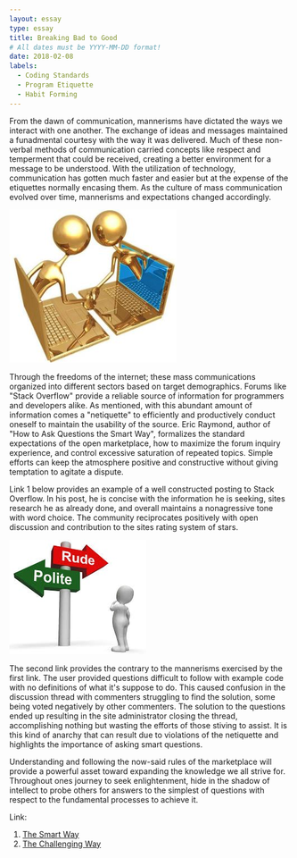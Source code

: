 ```yaml
---
layout: essay
type: essay
title: Breaking Bad to Good 
# All dates must be YYYY-MM-DD format!
date: 2018-02-08
labels:
  - Coding Standards
  - Program Etiquette
  - Habit Forming
---
```


From the dawn of communication, mannerisms have dictated the ways we interact with one another. The exchange of ideas and messages maintained a funadmental courtesy with the way it was delivered. Much of these non-verbal methods of communication carried concepts like respect and temperment that could be received, creating a better environment for a message to be understood. With the utilization of technology, communication has gotten much faster and easier but at the expense of the etiquettes normally encasing them. As the culture of mass communication evolved over time, mannerisms and expectations changed accordingly. 

<img class="ui small right square floated image" src="../images/Netiquitte1.jpg">

Through the freedoms of the internet; these mass communications organized into different sectors based on target demographics. Forums like "Stack Overflow" provide a reliable source of information for programmers and developers alike. As mentioned, with this abundant amount of information comes a "netiquette" to efficiently and productively conduct oneself to maintain the usability of the source. Eric Raymond, author of "How to Ask Questions the Smart Way", formalizes the standard expectations of the open marketplace, how to maximize the forum inquiry experience, and control excessive saturation of repeated topics. Simple efforts can keep the atmosphere positive and constructive without giving temptation to agitate a dispute. 

Link 1 below provides an example of a well constructed posting to Stack Overflow. In his post, he is concise with the information he is seeking, sites research he as already done, and overall maintains a nonagressive tone with word choice. The community reciprocates positively with open discussion and contribution to the sites rating system of stars. 
 
<img class="ui medium right square floated image" src="../images/Netiquitte.jpg">

The second link provides the contrary to the mannerisms exercised by the first link. The user provided questions difficult to follow with example code with no definitions of what it's suppose to do. This caused confusion in the discussion thread with commenters struggling to find the solution, some being voted negatively by other commenters. The solution to the questions ended up resulting in the site administrator closing the thread, accomplishing nothing but wasting the efforts of those stiving to assist. It is this kind of anarchy that can result due to violations of the netiquette and highlights the importance of asking smart questions.  

Understanding and following the now-said rules of the marketplace will provide a powerful asset toward expanding the knowledge we all strive for. Throughout ones journey to seek enlightenment, hide in the shadow of intellect to probe others for answers to the simplest of questions with respect to the fundamental processes to achieve it. 

Link:  
1. [The Smart Way](https://stackoverflow.com/questions/477816/what-is-the-correct-json-content-type)
2. [The Challenging Way](https://stackoverflow.com/questions/32212712/how-to-find-length-of-array-of-undefined-size)
